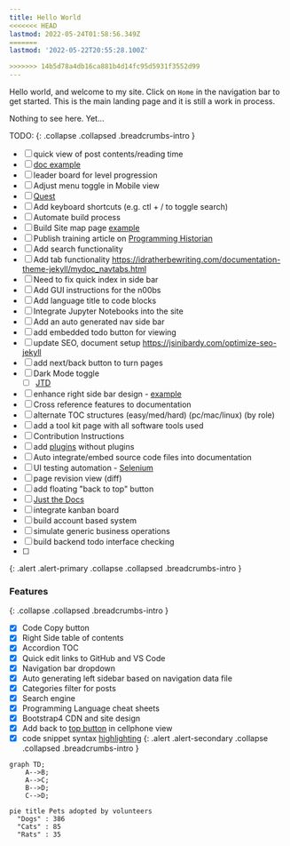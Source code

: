 ```yaml
---
title: Hello World
<<<<<<< HEAD
lastmod: 2022-05-24T01:58:56.349Z
=======
lastmod: '2022-05-22T20:55:28.100Z'

>>>>>>> 14b5d78a4db16ca881b4d14fc95d5931f3552d99
---
```




Hello world, and welcome to my site. Click on `Home` in the navigation bar to get started.
This is the main landing page and it is still a work in process.

Nothing to see here. Yet...

<!-- FIXME:
- [ ] - Adjust menu toggle in Mobile view
- [ ] fix presentation of search results
-->

TODO:
{: .collapse .collapsed .breadcrumbs-intro }
- [ ] quick view of post contents/reading time
- [ ] [doc example](https://tmuxp.git-pull.com/index.html)
- [ ] leader board for level progression
- [ ] Adjust menu toggle in Mobile view
- [ ] [Quest](/quests/home)
- [ ] Add keyboard shortcuts (e.g. ctl + / to toggle search)
- [ ] Automate build process
- [ ] Build Site map page [example](http://www.publicdomainsherpa.com/site-map.html)
- [ ] Publish training article on [Programming Historian](https://programminghistorian.org/) 
- [ ] Add search functionality
- [ ] Add tab functionality https://idratherbewriting.com/documentation-theme-jekyll/mydoc_navtabs.html
- [ ] Need to fix quick index in side bar
- [ ] Add GUI instructions for the n00bs
- [ ] Add language title to code blocks
- [ ] Integrate Jupyter Notebooks into the site
- [ ] Add an auto generated nav side bar
- [ ] add embedded todo button for viewing
- [ ] update SEO, document setup https://jsinibardy.com/optimize-seo-jekyll
- [ ] add next/back button to turn pages
- [ ] Dark Mode toggle
  - [ ] [JTD](https://pmarsceill.github.io/just-the-docs/docs/customization/)
- [ ] enhance right side bar design - [example](https://bootstrap-themes.github.io/dashboard/docs/#whats-included)
- [ ] Cross reference features to documentation
- [ ] alternate TOC structures (easy/med/hard) (pc/mac/linux) (by role)
- [ ] add a tool kit page with all software tools used
- [ ] Contribution Instructions
- [ ] add [plugins](https://jekyllcodex.org/without-plugins/) without plugins
- [ ] Auto integrate/embed source code files into documentation
- [ ] UI testing automation - [Selenium](https://www.selenium.dev/)
- [ ] page revision view (diff)
- [ ] add floating "back to top" button
- [ ] [Just the Docs](https://pmarsceill.github.io/just-the-docs/docs/navigation-structure/)
- [ ] integrate kanban board
- [ ] build account based system
- [ ] simulate generic business operations
- [ ] build backend todo interface checking
- [ ] 
{: .alert .alert-primary .collapse .collapsed .breadcrumbs-intro }

### Features
{: .collapse .collapsed .breadcrumbs-intro }
- [x] Code Copy button
- [x] Right Side table of contents
- [x] Accordion TOC
- [x] Quick edit links to GitHub and VS Code
- [x] Navigation bar dropdown
- [x] Auto generating left sidebar based on navigation data file
- [x] Categories filter for posts
- [x] Search engine
- [x] Programming Language cheat sheets
- [x] Bootstrap4 CDN and site design
- [x] Add back to [top button](https://jun711.github.io/web/how-to-highlight-code-on-a-Jekyll-site-syntax-highlighting/) in cellphone view
- [x] code snippet syntax [highlighting](https://jun711.github.io/web/how-to-highlight-code-on-a-Jekyll-site-syntax-highlighting/)
{: .alert .alert-secondary .collapse .collapsed .breadcrumbs-intro }

```mermaid!
graph TD;
    A-->B;
    A-->C;
    B-->D;
    C-->D;
```

```mermaid!
pie title Pets adopted by volunteers
  "Dogs" : 386
  "Cats" : 85
  "Rats" : 35
```